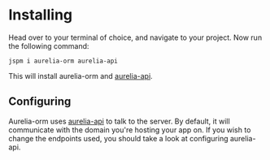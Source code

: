 # Installing

Head over to your terminal of choice, and navigate to your project.
Now run the following command:

`jspm i aurelia-orm aurelia-api`

This will install aurelia-orm and [aurelia-api](https://github.com/SpoonX/aurelia-api).

## Configuring

Aurelia-orm uses [aurelia-api](https://github.com/SpoonX/aurelia-api) to talk to the server. By default, it will communicate with the domain you're hosting your app on. If you wish to change the endpoints used, you should take a look at configuring aurelia-api.
